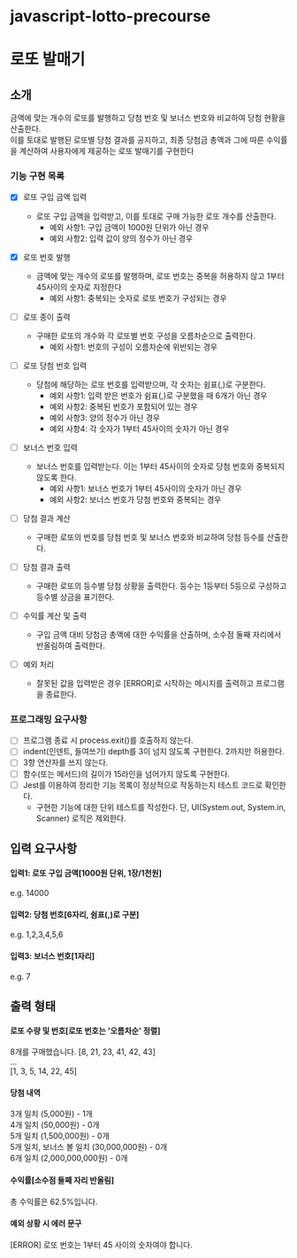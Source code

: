 # javascript-lotto-precourse

# 로또 발매기

## 소개
금액에 맞는 개수의 로또를 발행하고 당첨 번호 및 보너스 번호와 비교하여 당첨 현황을 산출한다.  
이를 토대로 발행된 로또별 당첨 결과를 공지하고, 최종 당첨금 총액과 그에 따른 수익률을 계산하여 사용자에게 제공하는 로또 발매기를 구현한다

### 기능 구현 목록
- [x] 로또 구입 금액 입력
     - 로또 구입 금액을 입력받고, 이를 토대로 구매 가능한 로또 개수를 산출한다.
       - 예외 사항1: 구입 금액이 1000원 단위가 아닌 경우
       - 예외 사항2: 입력 값이 양의 정수가 아닌 경우

- [x] 로또 번호 발행
     - 금액에 맞는 개수의 로또를 발행하며, 로또 번호는 중복을 허용하지 않고 1부터 45사이의 숫자로 지정한다  
       - 예외 사항1: 중복되는 숫자로 로또 번호가 구성되는 경우

- [ ] 로또 종이 출력
     - 구매한 로또의 개수와 각 로또별 번호 구성을 오름차순으로 출력한다. 
       - 예외 사항1: 번호의 구성이 오름차순에 위반되는 경우       

- [ ] 로또 당첨 번호 입력
     - 당첨에 해당하는 로또 번호를 입력받으며, 각 숫자는 쉼표(,)로 구분한다.
       - 예외 사항1: 입력 받은 번호가 쉼표(,)로 구분했을 때 6개가 아닌 경우
       - 예외 사항2: 중복된 번호가 포함되어 있는 경우
       - 예외 사항3: 양의 정수가 아닌 경우
       - 예외 사항4: 각 숫자가 1부터 45사이의 숫자가 아닌 경우

- [ ] 보너스 번호 입력
     - 보너스 번호를 입력받는다. 이는 1부터 45사이의 숫자로 당첨 번호와 중복되지 않도록 한다.
       - 예외 사항1: 보너스 번호가 1부터 45사이의 숫자가 아닌 경우 
       - 예외 사항2: 보너스 번호가 당첨 번호와 중복되는 경우      

- [ ] 당첨 결과 계산
     - 구매한 로또의 번호를 당첨 번호 및 보너스 번호와 비교하여 당첨 등수를 산출한다.

- [ ] 당첨 결과 출력
     - 구매한 로또의 등수별 당첨 상황을 출력한다. 등수는 1등부터 5등으로 구성하고 등수별 상금을 표기한다.
    
- [ ] 수익률 계산 및 출력
     - 구입 금액 대비 당첨금 총액에 대한 수익률을 산출하며, 소수점 둘째 자리에서 반올림하여 출력한다.

- [ ] 예외 처리
     - 잘못된 값을 입력받은 경우 [ERROR]로 시작하는 메시지를 출력하고 프로그램을 종료한다. 


### 프로그래밍 요구사항
- [ ] 프로그램 종료 시 process.exit()를 호출하지 않는다.
- [ ] indent(인덴트, 들여쓰기) depth를 3이 넘지 않도록 구현한다. 2까지만 허용한다.
- [ ] 3항 연산자를 쓰지 않는다.
- [ ] 함수(또는 메서드)의 길이가 15라인을 넘어가지 않도록 구현한다.
- [ ] Jest를 이용하여 정리한 기능 목록이 정상적으로 작동하는지 테스트 코드로 확인한다.
     - 구현한 기능에 대한 단위 테스트를 작성한다. 단, UI(System.out, System.in, Scanner) 로직은 제외한다.


## 입력 요구사항
#### 입력1: 로또 구입 금액[1000원 단위, 1장/1천원]
e.g. 14000  
#### 입력2: 당첨 번호[6자리, 쉼표(,)로 구분]
e.g. 1,2,3,4,5,6  
#### 입력3: 보너스 번호[1자리]
e.g. 7  

## 출력 형태
#### 로또 수량 및 번호[로또 번호는 '오름차순' 정렬]
8개를 구매했습니다.
[8, 21, 23, 41, 42, 43]  
...  
[1, 3, 5, 14, 22, 45]  
#### 당첨 내역
3개 일치 (5,000원) - 1개  
4개 일치 (50,000원) - 0개  
5개 일치 (1,500,000원) - 0개  
5개 일치, 보너스 볼 일치 (30,000,000원) - 0개  
6개 일치 (2,000,000,000원) - 0개  
#### 수익률[소수점 둘째 자리 반올림]
총 수익률은 62.5%입니다.  
#### 예외 상황 시 에러 문구
[ERROR] 로또 번호는 1부터 45 사이의 숫자여야 합니다.  